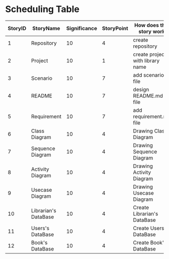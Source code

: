 # Scheduling Table
StoryID | StoryName | Significance | StoryPoint |  How does this story work | ImportantPoint
------------ | ------------- | ------------- | ------------- | ------------- | ------------- 
1 | Repository | 10 | 4 | create repository | .
2 | Project | 10 | 1 | create project with library name | .
3 | Scenario | 10 | 7 | add scenario file | . 
4 | README | 10 | 7 | design README.md file | . 
5 | Requirement | 10 | 7 | add requirement.md file | . 
6 | Class Diagram  | 10 | 4 | Drawing Class Diagram | .
7 | Sequence Diagram  | 10 | 4 | Drawing Sequence Diagram | .
8 | Activity Diagram | 10 | 4 | Drawing Activity Diagram | .
9 | Usecase Diagram | 10 | 4 | Drawing Usecase Diagram | .
10 | Librarian's DataBase | 10 | 4 | Create Librarian's DataBase | .
11 | Users's DataBase | 10 | 4 | Create Users's DataBase | .
12 | Book's DataBase | 10 | 4 | Create Book's DataBase | .



